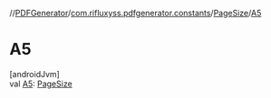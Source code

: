 //[PDFGenerator](../../../index.md)/[com.rifluxyss.pdfgenerator.constants](../index.md)/[PageSize](index.md)/[A5](-a5.md)

# A5

[androidJvm]\
val [A5](-a5.md): [PageSize](index.md)
